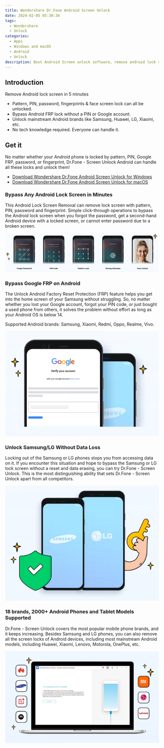 ```yaml
---
title: Wondershare Dr.Fone Android Screen Unlock
date: 2024-02-05 05:30:34
tags: 
  - Wondershare
  - Unlock
categories: 
  - Apps
  - Windows and macOS
  - Android
  - Unlock
description: Best Android Screen unlock software, remove android lock screen in 5 minutes. Remove 5 types of screen lock - PIN, pattern, password, fingerprints & face screen lock.
---
```


## Introduction

Remove Android lock screen in 5 minutes

- Pattern, PIN, password, fingerprints & face screen lock can all be unlocked.
- Bypass Android FRP lock without a PIN or Google account.
- Unlock mainstream Android brands like Samsung, Huawei, LG, Xiaomi, etc.
- No tech knowledge required. Everyone can handle it.

## Get it

No matter whether your Android phone is locked by pattern, PIN, Google FRP, password, or fingerprint, Dr.Fone - Screen Unlock Android can handle all these locks and unlock them! 

- [Download Wondershare Dr.Fone Android Screen Unlock for Windows](/wondershare-dr-fone-unlock-android-screen-for-win/)
- [Download Wondershare Dr.Fone Android Screen Unlock for macOS](/wondershare-dr-fone-unlock-android-screen-for-mac/)


### Bypass Any Android Lock Screen in Minutes 

This Android Lock Screen Removal can remove lock screen with pattern, PIN, password and fingerprint. Simple click-through operations to bypass the Android lock screen when you forgot the password, get a second-hand Android device with a locked screen, or cannot enter password due to a broken screen. 

![](/images/apps/wondershare/dr.fone-android-unlock/unlock-5-types-lock.png)

### Bypass Google FRP on Android

 The Unlock Android Factory Reset Protection (FRP) feature helps you get into the home screen of your Samsung without struggling. So, no matter whether you lost your Google account, forgot your PIN code, or just bought a used phone from others, it solves the problem without effort as long as your Android OS is below 14.

Supported Android brands: Samsung, Xiaomi, Redmi, Oppo, Realme, Vivo.

![](/images/apps/wondershare/dr.fone-android-unlock/drfone-android-unlock-bypass-google-frp.png)

### Unlock Samsung/LG Without Data Loss

Locking out of the Samsung or LG phones stops you from accessing data on it. If you encounter this situation and hope to bypass the Samsung or LG lock screen without a reset and data erasing, you can try Dr.Fone - Screen Unlock. This is the most distinguishing ability that sets Dr.Fone - Screen Unlock apart from all competitors. 

![](/images/apps/wondershare/dr.fone-android-unlock/unlock-samsung-lg-without-data-loss.png)

### 18 brands, 2000+ Android Phones and Tablet Models Supported

Dr.Fone - Screen Unlock covers the most popular mobile phone brands, and it keeps increasing. Besides Samsung and LG phones, you can also remove all the screen locks of Android devices, including most mainstream Android models, including Huawei, Xiaomi, Lenovo, Motorola, OnePlus, etc. 

![](/images/apps/wondershare/dr.fone-android-unlock/support-18-brands-more.png)
